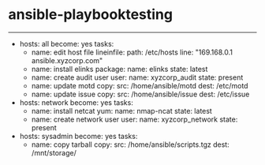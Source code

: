 # ansible-playbooktesting
---
- hosts: all
  become: yes
  tasks:
    - name: edit host file
      lineinfile:
        path: /etc/hosts
        line: "169.168.0.1 ansible.xyzcorp.com"
    - name: install elinks
      package:
        name: elinks
        state: latest
    - name: create audit user
      user:
        name: xyzcorp_audit
        state: present
    - name: update motd
      copy:
        src: /home/ansible/motd
        dest: /etc/motd
    - name: update issue
      copy:
        src: /home/ansible/issue
        dest: /etc/issue
- hosts: network
  become: yes
  tasks:
    - name: install netcat
      yum:
        name: nmap-ncat
        state: latest
    - name: create network user
      user:
        name: xyzcorp_network
        state: present
- hosts: sysadmin
  become: yes
  tasks:
    - name: copy tarball
      copy:
        src: /home/ansible/scripts.tgz
        dest: /mnt/storage/
